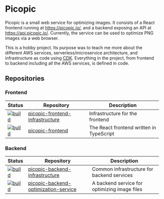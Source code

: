 # Picopic

Picopic is a small web service for optimizing images. It consists of a React frontend
running at https://picopic.io/, and a backend exposing an API at https://api.picopic.io/.
Currently, the service can be used to optimize PNG images via a web browser.

This is a hobby project. Its purpose was to teach me more about the different AWS services,
serverless/microservice architecture, and infrastructure as code using [CDK](https://aws.amazon.com/cdk/).
Everything in the project, from frontend to backend including all the AWS services, is defined
in code.

## Repositories

### Frontend

| Status | Repository | Description |
| ------ | ---------- | ----------- |
| [![build](https://github.com/jmp/picopic-frontend-infrastructure/actions/workflows/build.yml/badge.svg)](https://github.com/jmp/picopic-frontend-infrastructure/actions/workflows/build.yml) | [picopic-frontend-infrastructure](https://github.com/jmp/picopic-frontend-infrastructure) | Infrastructure for the frontend |
| [![build](https://github.com/jmp/picopic-frontend/actions/workflows/build.yml/badge.svg)](https://github.com/jmp/picopic-frontend/actions/workflows/build.yml) | [picopic-frontend](https://github.com/jmp/picopic-frontend) | The React frontend written in TypeScript |

### Backend

| Status | Repository | Description |
| ------ | ---------- | ----------- |
| [![build](https://github.com/jmp/picopic-backend-infrastructure/actions/workflows/build.yml/badge.svg)](https://github.com/jmp/picopic-backend-infrastructure/actions/workflows/build.yml) | [picopic-backend-infrastructure](https://github.com/jmp/picopic-backend-infrastructure) | Common infrastructure for backend services |
| [![build](https://github.com/jmp/picopic-backend-optimization-service/actions/workflows/build.yml/badge.svg)](https://github.com/jmp/picopic-backend-optimization-service/actions/workflows/build.yml) | [picopic-backend-optimization-service](https://github.com/jmp/picopic-backend-optimization-service) | A backend service for optimizing image files |
